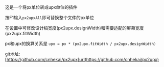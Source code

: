 这是一个将px单位转成upx单位的插件

按F1输入`px2upxAll`即可替换整个文件的px单位

在设置中可修改设计稿宽度(px2upx.designWidth)和需要适配的屏幕宽度(px2upx.fitWidth)

px和upx的换算关系是 `upx = px * (px2upx.fitWidth / px2upx.designWidth)`

git地址: [https://github.com/cnhekai/px2upx]url(https://github.com/cnhekai/px2upx)